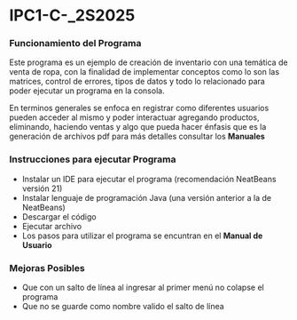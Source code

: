 # IPC1-C-_2S2025

### Funcionamiento del Programa
Este programa es un ejemplo de creación de inventario con una temática de venta de ropa, con la finalidad de implementar conceptos como lo son las matrices, control de errores, tipos de datos y todo lo relacionado para poder ejecutar un programa en la consola.

En terminos generales se enfoca en registrar como diferentes usuarios pueden acceder al mismo y poder interactuar agregando productos, eliminando, haciendo ventas y algo que pueda hacer énfasis que es la generación de archivos pdf para más detalles consultar los **Manuales**

### Instrucciones para ejecutar Programa
- Instalar un IDE para ejecutar el programa (recomendación NeatBeans versión 21)
- Instalar lenguaje de programación Java (una versión anterior a la de NeatBeans)
- Descargar el código
- Ejecutar archivo
- Los pasos para utilizar el programa se encuntran en el **Manual de Usuario**
### Mejoras Posibles
- Que con un salto de línea al ingresar al primer menú no colapse el programa
- Que no se guarde como nombre valido el salto de línea

